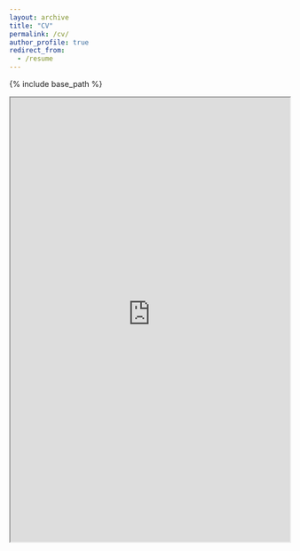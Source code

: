 ```yaml
---
layout: archive
title: "CV"
permalink: /cv/
author_profile: true
redirect_from:
  - /resume
---
```

{% include base_path %}


<iframe width="100%" height="800" src="http://zhangyumeng1sjtu.github.io/files/YumengZhang-Resume-202410.pdf">

Education
=========

Work experience
===============

Skills
======

* Skill 1
* Skill 2
  * Sub-skill 2.1
  * Sub-skill 2.2
  * Sub-skill 2.3
* Skill 3

Publications
============

<ul>{% for post in site.publications reversed %}
    {% include archive-single-cv.html %}
  {% endfor %}</ul>

Talks
=====

<ul>{% for post in site.talks reversed %}
    {% include archive-single-talk-cv.html  %}
  {% endfor %}</ul>

Teaching
========

<ul>{% for post in site.teaching reversed %}
    {% include archive-single-cv.html %}
  {% endfor %}</ul>
